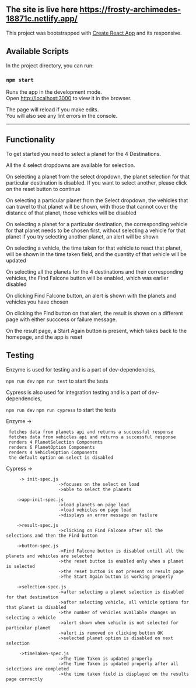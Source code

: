 ## The site is live here https://frosty-archimedes-18871c.netlify.app/

This project was bootstrapped with [Create React App](https://github.com/facebook/create-react-app) and its responsive.

## Available Scripts

In the project directory, you can run:

### `npm start`

Runs the app in the development mode.<br />
Open [http://localhost:3000](http://localhost:3000) to view it in the browser.

The page will reload if you make edits.<br />
You will also see any lint errors in the console.

---------------------------------------------------------------------------------------------------------------------------------------------------------------------------------
## Functionality

To get started you need to select a planet for the 4 Destinations. 

All the 4 select dropdowns are available for selection.

On selecting a planet from the select dropdown, the planet selection for that particular destination is disabled. If you want to select another, please click on the reset button to continue

On selecting a particular planet from the Select dropdown, the vehicles that can travel to that planet will be shown, with those that cannot cover the distance of that planet, those vehicles will be disabled

On selecting a planet for a particular destination, the corresponding vehicle for that planet needs to be chosen first, without selecting a vehicle for that planet if you try selecting another planet, an alert will be shown

On selecting a vehicle, the time taken for that vehicle to react that planet, will be shown in the time taken field, and the quantity of that vehicle will be updated

On selecting all the planets for the 4 destinations and their corresponding vehicles, the Find Falcone button will be enabled, which was earlier disabled

On clicking Find Falcone button, an alert is shown with the planets and vehicles you have chosen

On clicking the Find button on that alert, the result is shown on a different page with either succcess or failure message. 

On the result page, a Start Again button is present, which takes back to the homepage, and the app is reset


## Testing

Enzyme is used for testing and is a part of dev-dependencies, 

`npm run dev` 
`npm run test`
to start the tests



Cypress is also used for integration testing and is a part of dev-dependencies,

`npm run dev` 
`npm run cypress`
to start the tests

Enzyme ->

     fetches data from planets api and returns a successful response
     fetches data from vehicles api and returns a successful response 
     renders 4 PlanetSelection Components 
     renders 6 PlanetOption Components 
     renders 4 VehicleOption Components 
     the default option on select is disabled 

Cypress ->

         -> init-spec.js 
                        ->focuses on the select on load
                        ->able to select the planets
                   
        ->app-init-spec.js
                        ->load planets on page load
                        ->load vehicles on page load
                        ->displays an error message on failure
                     
        ->result-spec.js
                        ->clicking on Find Falcone after all the selections and then the Find button
                        
        ->button-spec.js
                        ->Find Falcone button is disabled untill all the planets and vehicles are selected
                        ->the reset button is enabled only when a planet is selected
                        ->the reset button is not present on result page
                        ->The Start Again button is working properly
                        
        ->selection-spec.js
                        ->after selecting a planet selection is disabled for that destination
                        ->after selecting vehicle, all vehicle options for that planet is disabled
                        ->the number of vehicles available changes on selecting a vehicle
                        ->alert shown when vehicle is not selected for particular planet
                        ->alert is removed on clicking button OK
                        ->selected planet option is disabled on next selection
                        
         ->timeTaken-spec.js
                        ->The Time Taken is updated properly
                        ->The Time Taken is updated properly after all selections are completed
                        ->the time taken field is displayed on the results page correctly
                        
                        
                        


